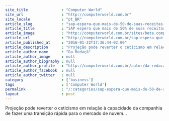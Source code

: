 ```yaml
---
site_title               : "Computer World"
site_url                 : "http://computerworld.com.br"
site_locale              : "pt_BR"
article_slug             : "sap-espera-que-mais-de-50-de-suas-receitas-venham-de-cloud-em-2018"
article_title            : "SAP espera que mais de 50% de suas receitas venham de cloud em 2018"
article_image            : "http://computerworld.com.br/sites/beta.computerworld.com.br/files/news_articles/cloud_infinito.jpg"
article_url              : "http://computerworld.com.br/sap-espera-que-mais-de-50-de-suas-receitas-venham-de-cloud-em-2018"
article_published_at     : "2016-01-22T17:36:44-02:00"
article_description      : "Projeção pode reverter o ceticismo em relação à capacidade da companhia de fazer uma transição rápida para o mercado de nuvem..."
article_author_name      : "Da Redaçã"
article_author_image     : null
article_author_biography : null
article_author_profile   : "http://computerworld.com.br/autor/da-redacao"
article_author_facebook  : null
article_author_twitter   : null
category                 : ['business']
tags                     : ['Computer World']
permalink                : "/:categories/sap-espera-que-mais-de-50-de-suas-receitas-venham-de-cloud-em-2018/"
layout                   : post
---
```


Projeção pode reverter o ceticismo em relação à capacidade da companhia de fazer uma transição rápida para o mercado de nuvem...
